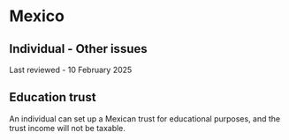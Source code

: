 # Mexico
## Individual - Other issues
Last reviewed - 10 February 2025
## Education trust
An individual can set up a Mexican trust for educational purposes, and the trust income will not be taxable.
